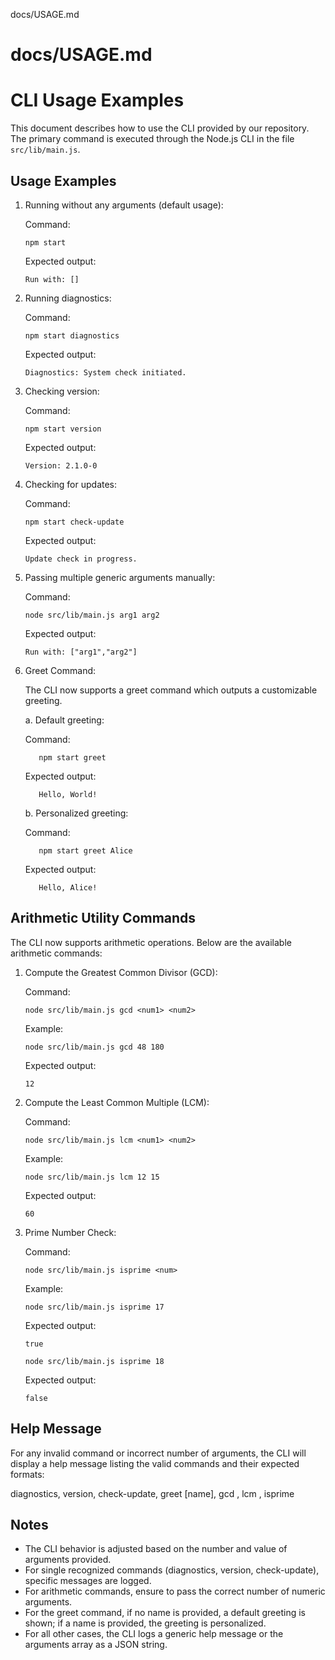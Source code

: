 docs/USAGE.md
# docs/USAGE.md
# CLI Usage Examples

This document describes how to use the CLI provided by our repository. The primary command is executed through the Node.js CLI in the file `src/lib/main.js`.

## Usage Examples

1. Running without any arguments (default usage):
   
   Command:

       npm start
   
   Expected output:
   
       Run with: []

2. Running diagnostics:
   
   Command:

       npm start diagnostics
   
   Expected output:
   
       Diagnostics: System check initiated.

3. Checking version:
   
   Command:

       npm start version
   
   Expected output:
   
       Version: 2.1.0-0

4. Checking for updates:
   
   Command:

       npm start check-update
   
   Expected output:
   
       Update check in progress.

5. Passing multiple generic arguments manually:
   
   Command:

       node src/lib/main.js arg1 arg2
   
   Expected output:
   
       Run with: ["arg1","arg2"]

6. Greet Command:

   The CLI now supports a greet command which outputs a customizable greeting.

   a. Default greeting:
      
      Command:

          npm start greet
      
      Expected output:
      
          Hello, World!

   b. Personalized greeting:
      
      Command:

          npm start greet Alice
      
      Expected output:
      
          Hello, Alice!

## Arithmetic Utility Commands

The CLI now supports arithmetic operations. Below are the available arithmetic commands:

1. Compute the Greatest Common Divisor (GCD):

   Command:

       node src/lib/main.js gcd <num1> <num2>

   Example:

       node src/lib/main.js gcd 48 180

   Expected output:

       12

2. Compute the Least Common Multiple (LCM):

   Command:

       node src/lib/main.js lcm <num1> <num2>

   Example:

       node src/lib/main.js lcm 12 15

   Expected output:

       60

3. Prime Number Check:

   Command:

       node src/lib/main.js isprime <num>

   Example:

       node src/lib/main.js isprime 17

   Expected output:

       true

       node src/lib/main.js isprime 18

   Expected output:

       false

## Help Message

For any invalid command or incorrect number of arguments, the CLI will display a help message listing the valid commands and their expected formats:

  diagnostics, version, check-update, greet [name], gcd <num1> <num2>, lcm <num1> <num2>, isprime <num>

## Notes

- The CLI behavior is adjusted based on the number and value of arguments provided.
- For single recognized commands (diagnostics, version, check-update), specific messages are logged.
- For arithmetic commands, ensure to pass the correct number of numeric arguments.
- For the greet command, if no name is provided, a default greeting is shown; if a name is provided, the greeting is personalized.
- For all other cases, the CLI logs a generic help message or the arguments array as a JSON string.
